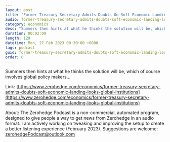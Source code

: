```yaml
---
layout: post
title: "Former Treasury Secretary Admits Doubts On Soft Economic Landing - Looks To Global Institutions For Solutions"
audio: former-treasury-secretary-admits-doubts-soft-economic-landing-looks-global-institutions-0
category: economics
desc: "Summers then hints at what he thinks the solution will be, which of course involves global policy makers..."
duration: 00:02:09
length: 129
datetime: Mon, 27 Feb 2023 00:30:00 +0000
tags: podcast
guid: former-treasury-secretary-admits-doubts-soft-economic-landing-looks-global-institutions-0
order: 0
---
```

Summers then hints at what he thinks the solution will be, which of course involves global policy makers...

Link: [https://www.zerohedge.com/economics/former-treasury-secretary-admits-doubts-soft-economic-landing-looks-global-institutions](https://www.zerohedge.com/economics/former-treasury-secretary-admits-doubts-soft-economic-landing-looks-global-institutions)

About: The Zerohedge Podcast is a non-commercial, automated program, designed to give people a way to get news from Zerohedge in an audio format.  I am actively working on tweaking and improving the setup to create a better listening experience (February 2023).  Suggestions are welcome: [zerohedgePodcast@outlook.com](mailto:zerohedgePodcast@outlook.com)